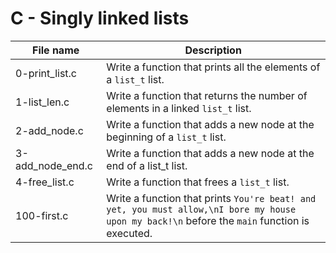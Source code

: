 # C - Singly linked lists

| File name        | Description                                                                                                                                   |
| ---------------- | --------------------------------------------------------------------------------------------------------------------------------------------- |
| 0-print_list.c   | Write a function that prints all the elements of a `list_t` list.                                                                             |
| 1-list_len.c     | Write a function that returns the number of elements in a linked `list_t` list.                                                               |
| 2-add_node.c     | Write a function that adds a new node at the beginning of a `list_t` list.                                                                    |
| 3-add_node_end.c | Write a function that adds a new node at the end of a list_t list.                                                                            |
| 4-free_list.c    | Write a function that frees a `list_t` list.                                                                                                  |
| 100-first.c      | Write a function that prints `You're beat! and yet, you must allow,\nI bore my house upon my back!\n` before the `main` function is executed. |
